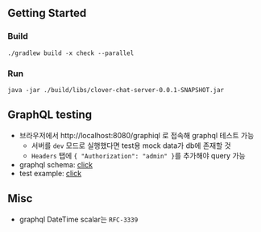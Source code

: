 ## Getting Started

### Build

```shell
./gradlew build -x check --parallel
```

### Run

```shell
java -jar ./build/libs/clover-chat-server-0.0.1-SNAPSHOT.jar
```

## GraphQL testing

- 브라우저에서 http://localhost:8080/graphiql 로 접속해 graphql 테스트 가능
    - 서버를 `dev` 모드로 실행했다면 test용 mock data가 db에 존재할 것
    - `Headers` 탭에 `{ "Authorization": "admin" }`를 추가해야 query 가능
- graphql schema: [click](src/main/resources/schema)
- test example: [click](docs/graphql_test.md)

## Misc

- graphql DateTime scalar는 `RFC-3339`

